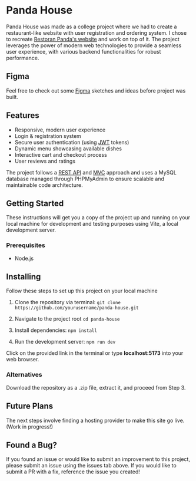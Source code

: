 # Panda House

Panda House was made as a college project where we had to create a restaurant-like website with user registration and ordering system. I chose to recreate [Restoran Panda's website](https://restoranpanda.hr/index.php) and work on top of it. The project leverages the power of modern web technologies to provide a seamless user experience, with various backend functionalities for robust performance.

## Figma

Feel free to check out some [Figma](https://www.figma.com/design/VlTK2iNp6JQAoZ4nSr6YWY/Projekt-Panda?node-id=0-1&t=fh20dSC7nSC4DAwn-1) sketches and ideas before project was built. 

## Features
- Responsive, modern user experience
- Login & registration system
- Secure user authentication (using [JWT](https://jwt.io/) tokens)
- Dynamic menu showcasing available dishes
- Interactive cart and checkout process
- User reviews and ratings
  
The project follows a [REST API](https://www.techtarget.com/searchapparchitecture/definition/RESTful-API) and [MVC](https://developer.mozilla.org/en-US/docs/Glossary/MVC) approach and uses a MySQL database managed through PHPMyAdmin to ensure scalable and maintainable code architecture.


## Getting Started
These instructions will get you a copy of the project up and running on your local machine for development and testing purposes using Vite, a local development server.

### Prerequisites
- Node.js

## Installing

Follow these steps to set up this project on your local machine

1. Clone the repository via terminal:
```git clone https://github.com/yourusername/panda-house.git```

2. Navigate to the project root
```cd panda-house```

3. Install dependencies:
```npm install```

4. Run the development server:
```npm run dev```

Click on the provided link in the terminal or type **localhost:5173** into your web browser.

### Alternatives

Download the repository as a .zip file, extract it, and proceed from Step 3.
## Future Plans

The next steps involve finding a hosting provider to make this site go live. (Work in progress!)
## Found a Bug?

If you found an issue or would like to submit an improvement to this project, please submit an issue using the issues tab above. If you would like to submit a PR with a fix, reference the issue you created!
